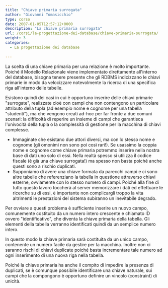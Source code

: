 ```yaml
---
title: "Chiave primaria surrogata"
author: "Giovanni Tomasicchio"
type: corso
date: 2007-01-05T12:57:12+0000
description: "La chiave primaria surrogata"
url: /corsi/la-progettazione-dei-database/chiave-primaria-surrogata/
weight: 3
categories:
  - La progettazione dei database
  
---
```

 La scelta di una chiave primaria per una relazione è molto importante. Poiché il Modello Relazionale viene implementato direttamente all'interno del database, bisogna tenere presente che gli RDBMS indicizzano le chiavi primarie in modo da velocizzare notevolmente la ricerca di una specifica riga all'interno delle tabelle.

 Esistono quindi dei casi in cui è opportuno inserire delle chiavi primarie "surrogate", realizzate cioè con campi che non contengono un particolare attributo della tupla (ad esempio nome e cognome per una tabella "studenti"), ma che vengono creati ad-hoc per far fronte a due comuni scenari: la difficoltà di reperire un insieme di campi che garantisca l'univocità della tupla o la complessità di gestione per la macchina di chiavi complesse.

- Immaginate che esistano due attori diversi, ma con lo stesso nome e cognome (gli omonimi non sono poi così rari!). Se usassimo la coppia nome e cognome come chiave primaria potremmo inserire nella nostra base di dati uno solo di essi. Nella realtà spesso si utilizza il codice fiscale (è già una chiave surrogata!) ma spesso non basta poiché anche questi sono a rischio duplicati.
- Supponiamo di avere una chiave formata da parecchi campi e ci sono altre tabelle che referenziano la tabella in questione attraverso chiavi esterne, ovviamente con lo stesso numero di campi. Poiché alla fine di tutto questo lavoro toccherà al server memorizzare i dati ed effettuare le ricerche su di essi, è importante non complicargli troppo la vita altrimenti le prestazioni del sistema subiranno un inevitabile degrado.
 
 Per ovviare a questi problema è sufficiente inserire un nuovo campo, comunemente costituito da un numero intero crescente e chiamato ID ovvero "identificativo", che diventa la chiave primaria della tabella. Gli elementi della tabella verranno identificati quindi da un semplice numero intero.

 In questo modo la chiave primaria sarà costituita da un unico campo, contenente un numero facile da gestire per la macchina. Inoltre non ci saranno rischi di chiavi duplicate poiché basta incrementare tale numero ad ogni inserimento di una nuova riga nella tabella.
 
Poiché la chiave primaria ha anche il compito di impedire la presenza di duplicati, se è comunque possibile identificare una chiave naturale, sui campi che la compongono è opportuno definire un vincolo (constraint) di unicità.